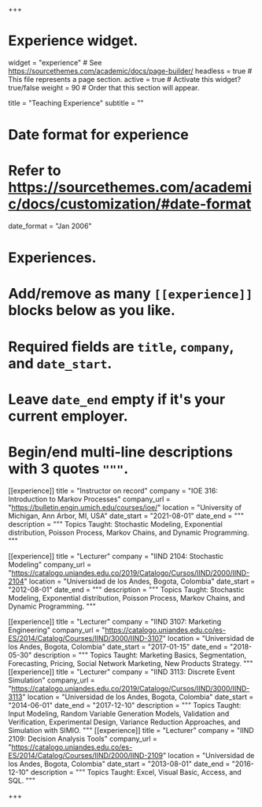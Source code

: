 +++
# Experience widget.
widget = "experience"  # See https://sourcethemes.com/academic/docs/page-builder/
headless = true  # This file represents a page section.
active = true  # Activate this widget? true/false
weight = 90  # Order that this section will appear.

title = "Teaching Experience"
subtitle = ""

# Date format for experience
#   Refer to https://sourcethemes.com/academic/docs/customization/#date-format
date_format = "Jan 2006"

# Experiences.
#   Add/remove as many `[[experience]]` blocks below as you like.
#   Required fields are `title`, `company`, and `date_start`.
#   Leave `date_end` empty if it's your current employer.
#   Begin/end multi-line descriptions with 3 quotes `"""`.
[[experience]]
  title = "Instructor on record"
  company = "IOE 316: Introduction to Markov Processes"
  company_url = "https://bulletin.engin.umich.edu/courses/ioe/"
  location = "University of Michigan, Ann Arbor, MI, USA"
  date_start = "2021-08-01"
  date_end = """
  description = """
  Topics Taught: Stochastic Modeling, Exponential distribution, Poisson Process, Markov Chains, and Dynamic Programming.
  """

[[experience]]
  title = "Lecturer"
  company = "IIND 2104: Stochastic Modeling"
  company_url = "https://catalogo.uniandes.edu.co/2019/Catalogo/Cursos/IIND/2000/IIND-2104"
  location = "Universidad de los Andes, Bogota, Colombia"
  date_start = "2012-08-01"
  date_end = """
  description = """
  Topics Taught: Stochastic Modeling, Exponential distribution, Poisson Process, Markov Chains, and Dynamic Programming.
  """

[[experience]]
  title = "Lecturer"
  company = "IIND 3107: Marketing Engineering"
  company_url = "https://catalogo.uniandes.edu.co/es-ES/2014/Catalog/Courses/IIND/3000/IIND-3107"
  location = "Universidad de los Andes, Bogota, Colombia"
  date_start = "2017-01-15"
  date_end = "2018-05-30"
  description = """
  Topics Taught: Marketing Basics, Segmentation, Forecasting, Pricing, Social Network Marketing, New Products Strategy.
  """
  [[experience]]
  title = "Lecturer"
  company = "IIND 3113: Discrete Event Simulation"
  company_url = "https://catalogo.uniandes.edu.co/2019/Catalogo/Cursos/IIND/3000/IIND-3113"
  location = "Universidad de los Andes, Bogota, Colombia"
  date_start = "2014-06-01"
  date_end = "2017-12-10"
  description = """
  Topics Taught: Input Modeling, Random Variable Generation Models,  Validation and Verification, Experimental Design, Variance Reduction Approaches, and Simulation with SIMIO.
  """
  [[experience]]
  title = "Lecturer"
  company = "IIND 2109: Decision Analysis Tools"
  company_url = "https://catalogo.uniandes.edu.co/es-ES/2014/Catalog/Courses/IIND/2000/IIND-2109"
  location = "Universidad de los Andes, Bogota, Colombia"
  date_start = "2013-08-01"
  date_end = "2016-12-10"
  description = """
  Topics Taught: Excel, Visual Basic, Access, and SQL.
  """

+++

